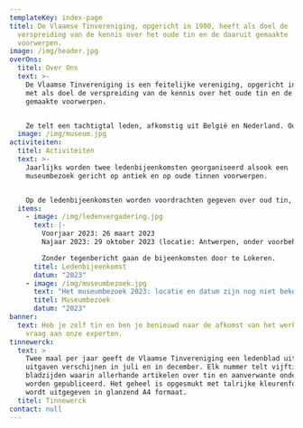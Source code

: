 ```yaml
---
templateKey: index-page
titel: De Vlaamse Tinvereniging, opgericht in 1980, heeft als doel de
  verspreiding van de kennis over het oude tin en de daaruit gemaakte
  voorwerpen.
image: /img/header.jpg
overOns:
  titel: Over Ons
  text: >-
    De Vlaamse Tinvereniging is een feitelijke vereniging, opgericht in 1980,
    met als doel de verspreiding van de kennis over het oude tin en de daaruit
    gemaakte voorwerpen.


    Ze telt een tachtigtal leden, afkomstig uit België en Nederland. Ook een aantal musea en archiefdiensten zijn al jarenlang trouw lid van de vereniging. De vereniging heeft geen commerciële doeleinden.
  image: /img/museum.jpg
activiteiten:
  titel: Activiteiten
  text: >-
    Jaarlijks worden twee ledenbijeenkomsten georganiseerd alsook een
    museumbezoek gericht op antiek en op oude tinnen voorwerpen.


    Op de ledenbijeenkomsten worden voordrachten gegeven over oud tin, de tinnegieters en hun merken. Er wordt tevens de mogelijkheid geboden aan de aanwezigen om hun stukken te laten keuren of identificeren.
  items:
    - image: /img/ledenvergadering.jpg
      text: |-
        Voorjaar 2023: 26 maart 2023
        Najaar 2023: 29 oktober 2023 (locatie: Antwerpen, onder voorbehoud)

        Zonder tegenbericht gaan de bijeenkomsten door te Lokeren.
      titel: Ledenbijeenkomst
      datum: "2023"
    - image: /img/museumbezoek.jpg
      text: "Het museumbezoek 2023: locatie en datum zijn nog niet bekend"
      titel: Museumbezoek
      datum: "2023"
banner:
  text: Heb je zelf tin en ben je benieuwd naar de afkomst van het werk, stel je
    vraag aan onze experten.
tinnewerck:
  text: >
    Twee maal per jaar geeft de Vlaamse Tinvereniging een ledenblad uit. Deze
    uitgaven verschijnen in juli en in december. Elk nummer telt vijftig
    bladzijden waarin allerhande artikelen over tin en aanverwante onderwerpen
    worden gepubliceerd. Het geheel is opgesmukt met talrijke kleurenfoto’s en
    wordt uitgegeven in glanzend A4 formaat.
  titel: Tinnewerck
contact: null
---
```

